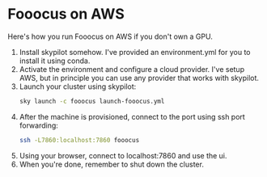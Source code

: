 # Fooocus on AWS

Here's how you run Fooocus on AWS if you don't own a GPU.

1. Install skypilot somehow. I've provided an environment.yml for you
   to install it using conda.
2. Activate the environment and configure a cloud provider. I've setup 
   AWS, but in principle you can use any provider that works with skypilot.
3. Launch your cluster using skypilot:
   ```bash
   sky launch -c fooocus launch-fooocus.yml
   ```
4. After the machine is provisioned, connect to the port using ssh port forwarding:
   ```bash
   ssh -L7860:localhost:7860 fooocus
   ```
5. Using your browser, connect to localhost:7860 and use the ui.
6. When you're done, remember to shut down the cluster.

